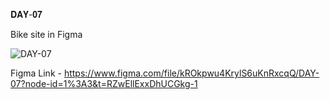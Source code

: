 𝐃𝐀𝐘-𝟎𝟕

Bike site in Figma

![DAY-07](https://user-images.githubusercontent.com/85480387/204839978-89de9e1f-ab89-41a2-9b32-aa51410e6375.jpg)

Figma Link - https://www.figma.com/file/kROkpwu4KrylS6uKnRxcqQ/DAY-07?node-id=1%3A3&t=RZwEllExxDhUCGkg-1
